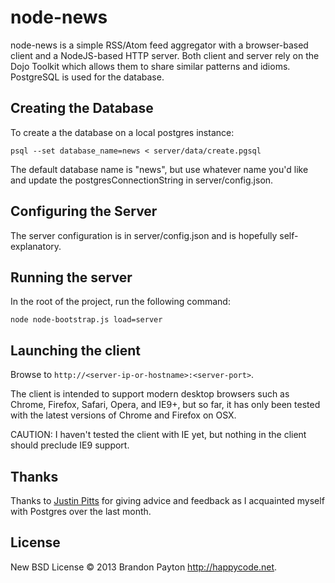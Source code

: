 node-news
=========

node-news is a simple RSS/Atom feed aggregator with a browser-based client and a NodeJS-based HTTP server.
Both client and server rely on the Dojo Toolkit which allows them to share similar patterns and idioms.
PostgreSQL is used for the database.

## Creating the Database

To create a the database on a local postgres instance:
```
psql --set database_name=news < server/data/create.pgsql
```
The default database name is "news", but use whatever name you'd like and update the postgresConnectionString in server/config.json.

## Configuring the Server

The server configuration is in server/config.json and is hopefully self-explanatory.

## Running the server
In the root of the project, run the following command:
```
node node-bootstrap.js load=server
```

## Launching the client

Browse to ```http://<server-ip-or-hostname>:<server-port>```.

The client is intended to support modern desktop browsers such as Chrome, Firefox, Safari, Opera, and IE9+, but so far, it has only been tested with the latest versions of Chrome and Firefox on OSX.

CAUTION: I haven't tested the client with IE yet, but nothing in the client should preclude IE9 support.

## Thanks

Thanks to [Justin Pitts](https://github.com/justinpitts) for giving advice and feedback as I acquainted myself with Postgres over the last month.

## License

New BSD License © 2013 Brandon Payton http://happycode.net. 
